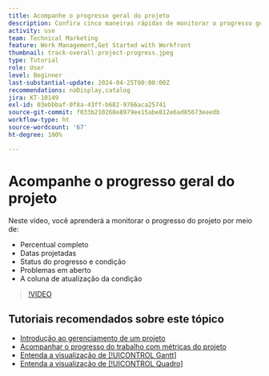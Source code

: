 ```yaml
---
title: Acompanhe o progresso geral do projeto
description: Confira cinco maneiras rápidas de monitorar o progresso geral do projeto.
activity: use
team: Technical Marketing
feature: Work Management,Get Started with Workfront
thumbnail: track-overall-project-progress.jpeg
type: Tutorial
role: User
level: Beginner
last-substantial-update: 2024-04-25T00:00:00Z
recommendations: noDisplay,catalog
jira: KT-10149
exl-id: 03ebbbaf-0f8a-43ff-b682-9766aca25741
source-git-commit: f033b210268e8979ee15abe812e6ad85673eeedb
workflow-type: ht
source-wordcount: '67'
ht-degree: 100%

---
```


# Acompanhe o progresso geral do projeto

Neste vídeo, você aprenderá a monitorar o progresso do projeto por meio de:

* Percentual completo
* Datas projetadas
* Status do progresso e condição
* Problemas em aberto
* A coluna de atualização da condição

>[!VIDEO](https://video.tv.adobe.com/v/3428748/?quality=12&learn=on)

## Tutoriais recomendados sobre este tópico

* [Introdução ao gerenciamento de um projeto](/help/manage-work/projects/getting-started-manage-a-project.md)
* [Acompanhar o progresso do trabalho com métricas do projeto](/help/manage-work/projects/track-work-progress-with-project-metrics.md)
* [Entenda a visualização de [!UICONTROL Gantt]](/help/manage-work/projects/understand-the-gantt-view.md)
* [Entenda a visualização de [!UICONTROL Quadro]](/help/manage-work/projects/understand-the-board-view.md)
